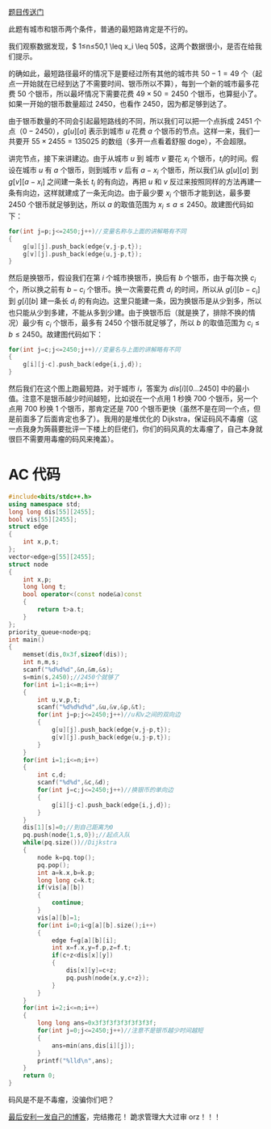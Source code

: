 [题目传送门](https://www.luogu.com.cn/problem/AT4845)

此题有城市和银币两个条件，普通的最短路肯定是不行的。

我们观察数据发现，$ 1≤n≤50,1 \leq x_i \leq 50$，这两个数据很小，是否在给我们提示。

的确如此，最短路径最坏的情况下是要经过所有其他的城市共 $50-1=49$ 个（起点一开始就在已经到达了不需要时间、银币所以不算），每到一个新的城市最多花费 $50$ 个银币，所以最坏情况下需要花费 $49×50=2450$ 个银币，也算挺小了。如果一开始的银币数量超过 $2450$，也看作 $2450$，因为都足够到达了。

由于银币数量的不同会引起最短路线的不同，所以我们可以把一个点拆成 $2451$ 个点（$0-2450$），$g[u][a]$ 表示到城市 $u$ 花费 $a$ 个银币的节点。这样一来，我们一共要开 $55×2455=135025$ 的数组（多开一点看着舒服 doge），不会超限。

讲完节点，接下来讲建边。由于从城市 $u$ 到 城市 $v$ 要花 $x_i$ 个银币，$t_i$的时间。假设在城市 $u$ 有 $a$ 个银币，则到城市 $v$ 后有 $a-x_i$ 个银币，所以我们从 $g[u][a]$ 到 $g[v][a-x_i]$ 之间建一条长 $t_i$ 的有向边，再把 $u$ 和 $v$ 反过来按照同样的方法再建一条有向边，这样就建成了一条无向边。由于最少要 $x_i$ 个银币才能到达，最多要 $2450$ 个银币就足够到达，所以 $a$ 的取值范围为 $x_i \leq a \leq 2450$。故建图代码如下：
```cpp
for(int j=p;j<=2450;j++)//变量名称与上面的讲解略有不同
{
	g[u][j].push_back(edge{v,j-p,t});
	g[v][j].push_back(edge{u,j-p,t});
}
```


然后是换银币，假设我们在第 $i$ 个城市换银币，换后有 $b$ 个银币，由于每次换 $c_i$ 个，所以换之前有 $b-c_i$ 个银币。换一次需要花费 $d_i$ 的时间，所以从 $g[i][b-c_i]$ 到 $g[i][b]$ 建一条长 $d_i$ 的有向边。这里只能建一条，因为换银币是从少到多，所以也只能从少到多建，不能从多到少建。由于换银币后（就是换了，排除不换的情况）最少有 $c_i$ 个银币，最多有 $2450$ 个银币就足够了，所以 $b$ 的取值范围为 $c_i \leq b \leq 2450$。故建图代码如下：
```cpp
for(int j=c;j<=2450;j++)//变量名与上面的讲解略有不同
{
	g[i][j-c].push_back(edge{i,j,d});
}
```
然后我们在这个图上跑最短路，对于城市 $i$，答案为 $dis[i][0...2450]$ 中的最小值。注意不是银币越少时间越短，比如说在一个点用 $1$ 秒换 $700$ 个银币，另一个点用 $700$ 秒换 $1$ 个银币，那肯定还是 $700$ 个银币更快（虽然不是在同一个点，但是前面多了后面肯定也多了）。我用的是堆优化的 Dijkstra，保证码风不毒瘤（这一点我身为蒟蒻要批评一下楼上的巨佬们，你们的码风真的太毒瘤了，自己本身就很巨不需要用毒瘤的码风来掩盖）。
# AC 代码
```cpp
#include<bits/stdc++.h>
using namespace std;
long long dis[55][2455];
bool vis[55][2455];
struct edge
{
	int x,p,t;
};
vector<edge>g[55][2455];
struct node
{
	int x,p;
	long long t;
	bool operator<(const node&a)const
	{
		return t>a.t;
	}
};
priority_queue<node>pq;
int main()
{
	memset(dis,0x3f,sizeof(dis));
	int n,m,s;
	scanf("%d%d%d",&n,&m,&s);
	s=min(s,2450);//2450个就够了
	for(int i=1;i<=m;i++)
	{
		int u,v,p,t;
		scanf("%d%d%d%d",&u,&v,&p,&t);
		for(int j=p;j<=2450;j++)//u和v之间的双向边
		{
			g[u][j].push_back(edge{v,j-p,t});
			g[v][j].push_back(edge{u,j-p,t});
		}
	}
	for(int i=1;i<=n;i++)
	{
		int c,d;
		scanf("%d%d",&c,&d);
		for(int j=c;j<=2450;j++)//换银币的单向边
		{
			g[i][j-c].push_back(edge{i,j,d});
		}
	}
	dis[1][s]=0;//到自己距离为0
	pq.push(node{1,s,0});//起点入队
	while(pq.size())//Dijkstra
	{
		node k=pq.top();
		pq.pop();
		int a=k.x,b=k.p;
		long long c=k.t;
		if(vis[a][b])
		{
			continue;
		}
		vis[a][b]=1;
		for(int i=0;i<g[a][b].size();i++)
		{
			edge f=g[a][b][i];
			int x=f.x,y=f.p,z=f.t;
			if(c+z<dis[x][y])
			{
				dis[x][y]=c+z;
				pq.push(node{x,y,c+z});
			}
		}
	}
	for(int i=2;i<=n;i++)
	{
		long long ans=0x3f3f3f3f3f3f3f3f;
		for(int j=0;j<=2450;j++)//注意不是银币越少时间越短
		{
			ans=min(ans,dis[i][j]);
 		}
		printf("%lld\n",ans);
	}
	return 0;
}
```
码风是不是不毒瘤，没骗你们吧？

[最后安利一发自己的博客](https://www.luogu.com.cn/blog/juruo-lzy/)，完结撒花！
跪求管理大大过审 orz！！！